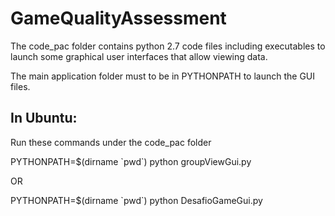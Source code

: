 GameQualityAssessment 
=====================

The code_pac folder contains python 2.7 code files including executables to launch some graphical user interfaces that allow viewing data.

The main application folder must to be in PYTHONPATH to launch the GUI files.

In Ubuntu:
---------
Run these commands under the code_pac folder

PYTHONPATH=$(dirname \`pwd\`) python groupViewGui.py

OR

PYTHONPATH=$(dirname \`pwd\`) python DesafioGameGui.py
